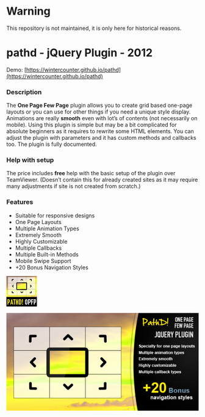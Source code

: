 # Warning

This repository is not maintained, it is only here for historical reasons.

# pathd - jQuery Plugin - 2012

Demo: [https://wintercounter.github.io/pathd](https://wintercounter.github.io/pathd)

<h3>Description</h3>
The <strong>One Page Few Page</strong> plugin allows you to create grid based one-page layouts or you can use for other things if you need a unique style display. Animations are really <strong>smooth</strong> even with lot&#8217;s of contents (not necessarily on mobile). Using this plugin is simple but may be a bit complicated for absolute beginners as it requires to rewrite some HTML elements. You can adjust the plugin with parameters and it has custom methods and callbacks too. The plugin is fully documented.

<h3>Help with setup</h3>
The price includes <strong>free</strong> help with the basic setup of the plugin over TeamViewer. (Doesn&#8217;t contain this for already created sites as it may require many adjustments if site is not created from scratch.)

<h3 id="item-description__features">Features</h3>
<ul>
<li>Suitable for responsive designs</li>
<li>One Page Layouts</li>
<li>Multiple Animation Types</li>
<li>Extremely Smooth</li>
<li>Highly Customizable</li>
<li>Multiple Callbacks</li>
<li>Multiple Built-in Methods</li>
<li>Mobile Swipe Support</li>
<li>+20 Bonus Navigation Styles</li>
</ul>


![mini.png](mini.png)

![Cover.jpg](Cover.jpg)